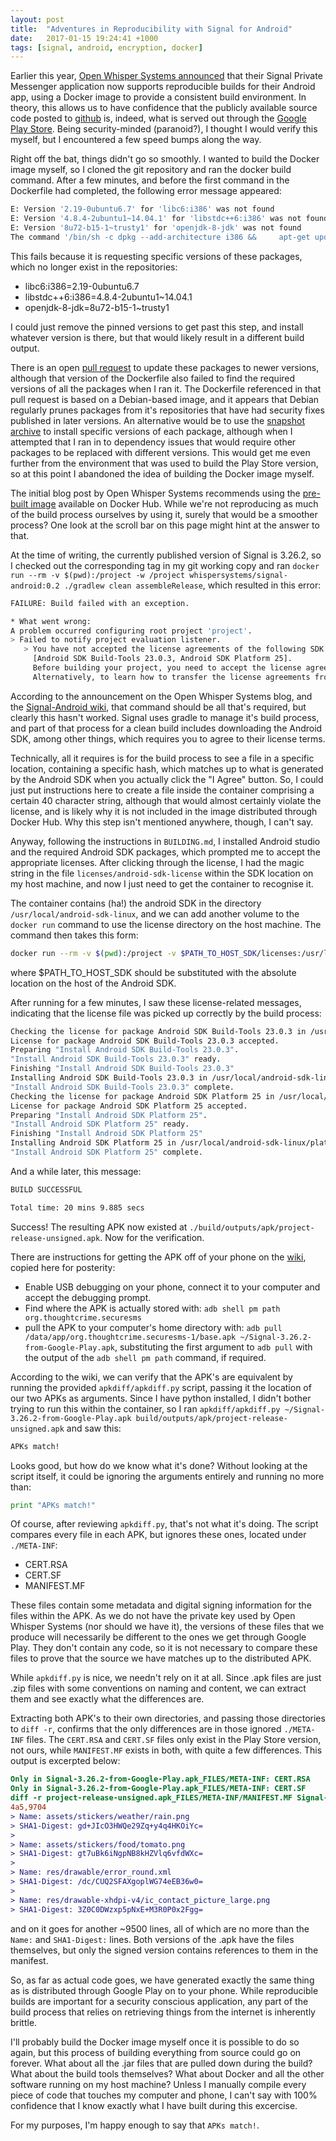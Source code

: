 ```yaml
---
layout: post
title:  "Adventures in Reproducibility with Signal for Android"
date:   2017-01-15 19:24:41 +1000
tags: [signal, android, encryption, docker]
---
```


Earlier this year, [Open Whisper Systems announced](https://whispersystems.org/blog/reproducible-android/) that their Signal Private Messenger application now supports reproducible builds for their Android app, using a Docker image to provide a consistent build environment. In theory, this allows us to have confidence that the publicly available source code posted to [github](https://github.com/WhisperSystems/Signal-Android) is, indeed, what is served out through the [Google Play Store](https://play.google.com/store/apps/details?id=org.thoughtcrime.securesms). Being security-minded (paranoid?), I thought I would verify this myself, but I encountered a few speed bumps along the way.

Right off the bat, things didn't go so smoothly. I wanted to build the Docker image myself, so I cloned the git repository and ran the docker build command. After a few minutes, and before the first command in the Dockerfile had completed, the following error message appeared:

```sh
E: Version '2.19-0ubuntu6.7' for 'libc6:i386' was not found
E: Version '4.8.4-2ubuntu1~14.04.1' for 'libstdc++6:i386' was not found
E: Version '8u72-b15-1~trusty1' for 'openjdk-8-jdk' was not found
The command '/bin/sh -c dpkg --add-architecture i386 &&     apt-get update -y &&     apt-get install -y software-properties-common &&     add-apt-repository -y ppa:openjdk-r/ppa &&     apt-get update -y &&     apt-get install -y libc6:i386=2.19-0ubuntu6.7 libncurses5:i386=5.9+20140118-1ubuntu1 libstdc++6:i386=4.8.4-2ubuntu1~14.04.1 lib32z1=1:1.2.8.dfsg-1ubuntu1 wget openjdk-8-jdk=8u72-b15-1~trusty1 git unzip &&     rm -rf /var/lib/apt/lists/* &&     apt-get autoremove -y &&     apt-get clean' returned a non-zero code: 100
```

This fails because it is requesting specific versions of these packages, which no longer exist in the repositories:

- libc6:i386=2.19-0ubuntu6.7
- libstdc++6:i386=4.8.4-2ubuntu1~14.04.1
- openjdk-8-jdk=8u72-b15-1~trusty1

I could just remove the pinned versions to get past this step, and install whatever version is there, but that would likely result in a different build output.

There is an open [pull request](https://github.com/WhisperSystems/Signal-Android/pull/5731/files) to update these packages to newer versions, although that version of the Dockerfile also failed to find the required versions of all the packages when I ran it. The Dockerfile referenced in that pull request is based on a Debian-based image, and it appears that Debian regularly prunes packages from it's repositories that have had security fixes published in later versions. An alternative would be to use the [snapshot archive](http://snapshot.debian.org/) to install specific versions of each package, although when I attempted that I ran in to dependency issues that would require other packages to be replaced with different versions. This would get me even further from the environment that was used to build the Play Store version, so at this point I abandoned the idea of building the Docker image myself.

The initial blog post by Open Whisper Systems recommends using the [pre-built image](https://hub.docker.com/r/whispersystems/signal-android/) available on Docker Hub. While we're not reproducing as much of the build process ourselves by using it, surely that would be a smoother process? One look at the scroll bar on this page might hint at the answer to that.

At the time of writing, the currently published version of Signal is 3.26.2, so I checked out the corresponding tag in my git working copy and ran `docker run --rm -v $(pwd):/project -w /project whispersystems/signal-android:0.2 ./gradlew clean assembleRelease`, which resulted in this error:

```bash
FAILURE: Build failed with an exception.

* What went wrong:
A problem occurred configuring root project 'project'.
> Failed to notify project evaluation listener.
   > You have not accepted the license agreements of the following SDK components:
     [Android SDK Build-Tools 23.0.3, Android SDK Platform 25].
     Before building your project, you need to accept the license agreements and complete the installation of the missing components using the Android Studio SDK Manager.
     Alternatively, to learn how to transfer the license agreements from one workstation to another, go to http://d.android.com/r/studio-ui/export-licenses.html
```

According to the announcement on the Open Whisper Systems blog, and the [Signal-Android wiki](https://github.com/WhisperSystems/Signal-Android/wiki/Reproducible-Builds), that command should be all that's required, but clearly this hasn't worked. Signal uses gradle to manage it's build process, and part of that process for a clean build includes downloading the Android SDK, among other things, which requires you to agree to their license terms.

Technically, all it requires is for the build process to see a file in a specific location, containing a specific hash, which matches up to what is generated by the Android SDK when you actually click the "I Agree" button. So, I could just put instructions here to create a file inside the container comprising a certain 40 character string, although that would almost certainly violate the license, and is likely why it is not included in the image distributed through Docker Hub. Why this step isn't mentioned anywhere, though, I can't say.

Anyway, following the instructions in `BUILDING.md`, I installed Android studio and the required Android SDK packages, which prompted me to accept the appropriate licenses. After clicking through the license, I had the magic string in the file `licenses/android-sdk-license` within the SDK location on my host machine, and now I just need to get the container to recognise it.

The container contains (ha!) the android SDK in the directory `/usr/local/android-sdk-linux`, and we can add another volume to the `docker run` command to use the license directory on the host machine. The command then takes this form:

```bash
docker run --rm -v $(pwd):/project -v $PATH_TO_HOST_SDK/licenses:/usr/local/android-sdk-linux/licenses -w /project whispersystems/signal-android:0.2 ./gradlew clean assembleRelease
```

where $PATH_TO_HOST_SDK should be substituted with the absolute location on the host of the Android SDK.

After running for a few minutes, I saw these license-related messages, indicating that the license file was picked up correctly by the build process:

```bash
Checking the license for package Android SDK Build-Tools 23.0.3 in /usr/local/android-sdk-linux/licenses
License for package Android SDK Build-Tools 23.0.3 accepted.
Preparing "Install Android SDK Build-Tools 23.0.3".
"Install Android SDK Build-Tools 23.0.3" ready.
Finishing "Install Android SDK Build-Tools 23.0.3"
Installing Android SDK Build-Tools 23.0.3 in /usr/local/android-sdk-linux/build-tools/23.0.3
"Install Android SDK Build-Tools 23.0.3" complete.
Checking the license for package Android SDK Platform 25 in /usr/local/android-sdk-linux/licenses
License for package Android SDK Platform 25 accepted.
Preparing "Install Android SDK Platform 25".
"Install Android SDK Platform 25" ready.
Finishing "Install Android SDK Platform 25"
Installing Android SDK Platform 25 in /usr/local/android-sdk-linux/platforms/android-25
"Install Android SDK Platform 25" complete.
```

And a while later, this message:

```bash
BUILD SUCCESSFUL

Total time: 20 mins 9.885 secs
```

Success! The resulting APK now existed at `./build/outputs/apk/project-release-unsigned.apk`. Now for the verification.

There are instructions for getting the APK off of your phone on the [wiki](https://github.com/WhisperSystems/Signal-Android/wiki/Reproducible-Builds), copied here for posterity:

- Enable USB debugging on your phone, connect it to your computer and accept the debugging prompt.
- Find where the APK is actually stored with: `adb shell pm path org.thoughtcrime.securesms`
- pull the APK to your computer's home directory with: `adb pull /data/app/org.thoughtcrime.securesms-1/base.apk ~/Signal-3.26.2-from-Google-Play.apk`, substituting the first argument to `adb pull` with the output of the `adb shell pm path` command, if required.

According to the wiki, we can verify that the APK's are equivalent by running the provided `apkdiff/apkdiff.py` script, passing it the location of our two APKs as arguments. Since I have python installed, I didn't bother trying to run this within the container, so I ran `apkdiff/apkdiff.py ~/Signal-3.26.2-from-Google-Play.apk build/outputs/apk/project-release-unsigned.apk` and saw this:

```bash
APKs match!
```

Looks good, but how do we know what it's done? Without looking at the script itself, it could be ignoring the arguments entirely and running no more than:

```python
print "APKs match!"
```

Of course, after reviewing `apkdiff.py`, that's not what it's doing. The script compares every file in each APK, but ignores these ones, located under `./META-INF`:

- CERT.RSA
- CERT.SF
- MANIFEST.MF

These files contain some metadata and digital signing information for the files within the APK. As we do not have the private key used by Open Whisper Systems (nor should we have it), the versions of these files that we produce will necessarily be different to the ones we get through Google Play. They don't contain any code, so it is not necessary to compare these files to prove that the source we have matches up to the distributed APK.

While `apkdiff.py` is nice, we needn't rely on it at all. Since .apk files are just .zip files with some conventions on naming and content, we can extract them and see exactly what the differences are.

Extracting both APK's to their own directories, and passing those directories to `diff -r`, confirms that the only differences are in those ignored `./META-INF` files. The `CERT.RSA` and `CERT.SF` files only exist in the Play Store version, not ours, while `MANIFEST.MF` exists in both, with quite a few differences. This output is excerpted below:

```diff
Only in Signal-3.26.2-from-Google-Play.apk_FILES/META-INF: CERT.RSA
Only in Signal-3.26.2-from-Google-Play.apk_FILES/META-INF: CERT.SF
diff -r project-release-unsigned.apk_FILES/META-INF/MANIFEST.MF Signal-3.26.2-from-Google-Play.apk_FILES/META-INF/MANIFEST.MF
4a5,9704
> Name: assets/stickers/weather/rain.png
> SHA1-Digest: gd+JIcO3HWQe29Zq+y4q4HKOiYc=
>
> Name: assets/stickers/food/tomato.png
> SHA1-Digest: gt7uBk6iNgpNB8kHZVlq6vfdWXc=
>
> Name: res/drawable/error_round.xml
> SHA1-Digest: /dc/CUQ2SFAXgoplWG74eEB36w0=
>
> Name: res/drawable-xhdpi-v4/ic_contact_picture_large.png
> SHA1-Digest: 3Z0C0DWzxp5pNxE+M3R0P0x2Fgg=
```

and on it goes for another ~9500 lines, all of which are no more than the `Name:` and `SHA1-Digest:` lines. Both versions of the .apk have the files themselves, but only the signed version contains references to them in the manifest.

So, as far as actual code goes, we have generated exactly the same thing as is distributed through Google Play on to your phone. While reproducible builds are important for a security conscious application, any part of the build process that relies on retrieving things from the internet is inherently brittle.

I'll probably build the Docker image myself once it is possible to do so again, but this process of building everything from source could go on forever. What about all the .jar files that are pulled down during the build? What about the build tools themselves? What about Docker and all the other software running on my host machine? Unless I manually compile every piece of code that touches my computer and phone, I can't say with 100% confidence that I know exactly what I have built during this excercise.

For my purposes, I'm happy enough to say that `APKs match!`.
